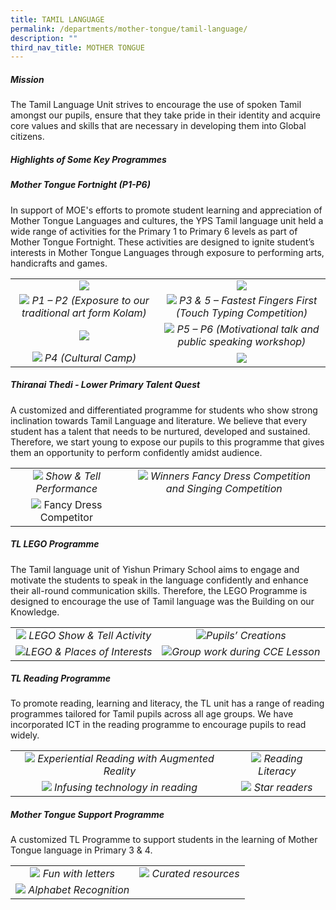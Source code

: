 ```yaml
---
title: TAMIL LANGUAGE
permalink: /departments/mother-tongue/tamil-language/
description: ""
third_nav_title: MOTHER TONGUE
---
```

##### **Mission**
The Tamil Language Unit strives to encourage the use of spoken Tamil amongst our pupils, ensure that they take pride in their identity and acquire core values and skills that are necessary in developing them into Global citizens.

##### **Highlights of Some Key Programmes**
##### **Mother Tongue Fortnight (P1-P6)**
In support of MOE's efforts to promote student learning and appreciation of Mother Tongue Languages and cultures, the YPS Tamil language unit held a wide range of activities for the Primary 1 to Primary 6 levels as part of Mother Tongue Fortnight. These activities are designed to ignite student’s interests in Mother Tongue Languages through exposure to performing arts, handicrafts and games.

|   |   |
|:-:|:-:|
|   ![](/images/Departments/MOTHER%20TONGUE/TAMIL%20LANGUAGE/TL_MTF_1.jpg)  |  ![](/images/Departments/MOTHER%20TONGUE/TAMIL%20LANGUAGE/TL_MTF_2.jpg)   |
|   ![](/images/Departments/MOTHER%20TONGUE/TAMIL%20LANGUAGE/TL_MTF_3.jpg)   *P1 – P2 (Exposure to our traditional art form Kolam)*  |  ![](/images/Departments/MOTHER%20TONGUE/TAMIL%20LANGUAGE/TL_MTF_4.jpg)   *P3 & 5 – Fastest Fingers First (Touch Typing Competition)*    |
|   ![](/images/Departments/MOTHER%20TONGUE/TAMIL%20LANGUAGE/TL_MTF_5.jpg)    |   ![](/images/Departments/MOTHER%20TONGUE/TAMIL%20LANGUAGE/TL_MTF_6.jpg)   *P5 – P6 (Motivational talk and public speaking workshop)*  |
|   ![](/images/Departments/MOTHER%20TONGUE/TAMIL%20LANGUAGE/TL_MTF_7.jpg)   *P4 (Cultural Camp)* |    ![](/images/Departments/MOTHER%20TONGUE/TAMIL%20LANGUAGE/TL_MTF_8.jpg)   |

##### **Thiranai Thedi - Lower Primary Talent Quest**
A customized and differentiated programme for students who show strong inclination towards Tamil Language and literature. We believe that every student has a talent that needs to be nurtured, developed and sustained. Therefore, we start young to expose our pupils to this programme that gives them an opportunity to perform confidently amidst audience.

|   |   |
|:-:|:-:|
|  ![](/images/Departments/MOTHER%20TONGUE/TAMIL%20LANGUAGE/TL_Talent_Quest_1.jpg)  *Show & Tell Performance* |  ![](/images/Departments/MOTHER%20TONGUE/TAMIL%20LANGUAGE/TL_Talent_Quest_2.jpg)    *Winners Fancy Dress Competition and Singing Competition*  |
|  ![](/images/Departments/MOTHER%20TONGUE/TAMIL%20LANGUAGE/TL_Talent_Quest_3.jpg)   Fancy Dress Competitor  |   |

##### **TL LEGO Programme**
The Tamil language unit of Yishun Primary School aims to engage and motivate the students to speak in the language confidently and enhance their all-round communication skills. Therefore, the LEGO Programme is designed to encourage the use of Tamil language was the Building on our Knowledge.

|   |   |
|:-:|:-:|
|![](/images/Departments/MOTHER%20TONGUE/TAMIL%20LANGUAGE/TL_Lego_Prog_1.jpg) *LEGO Show & Tell Activity*  |![](/images/Departments/MOTHER%20TONGUE/TAMIL%20LANGUAGE/TL_Lego_Prog_2.jpg)*Pupils’ Creations* |
|![](/images/Departments/MOTHER%20TONGUE/TAMIL%20LANGUAGE/TL_Lego_Prog_3.jpg)*LEGO & Places of Interests* |![](/images/Departments/MOTHER%20TONGUE/TAMIL%20LANGUAGE/TL_Lego_Prog_4.jpg)*Group work during CCE Lesson* |


##### **TL Reading Programme**
To promote reading, learning and literacy, the TL unit has a range of reading programmes tailored for Tamil pupils across all age groups. We have incorporated ICT in the reading programme to encourage pupils to read widely.

|   |   |
|:-:|:-:|
| ![](/images/Departments/MOTHER%20TONGUE/TAMIL%20LANGUAGE/TL_Reading_Prog_1.jpg) *Experiential Reading with Augmented Reality* |  ![](/images/Departments/MOTHER%20TONGUE/TAMIL%20LANGUAGE/TL_Reading_Prog_2.jpg)   *Reading Literacy*   |
|  ![](/images/Departments/MOTHER%20TONGUE/TAMIL%20LANGUAGE/TL_Reading_Prog_3.jpg)  *Infusing technology in reading* |  ![](/images/Departments/MOTHER%20TONGUE/TAMIL%20LANGUAGE/TL_Reading_Prog_4.png)  *Star readers*  |


##### Mother Tongue Support Programme  
A customized TL Programme to support students in the learning of Mother Tongue language in Primary 3 & 4.

|   |   |
|:-:|:-:|
| ![](/images/Departments/MOTHER%20TONGUE/TAMIL%20LANGUAGE/TL_Support_Prog_1.jpg)  *Fun with letters* |  ![](/images/Departments/MOTHER%20TONGUE/TAMIL%20LANGUAGE/TL_Support_Prog_3.jpg) *Curated resources*  |
|   ![](/images/Departments/MOTHER%20TONGUE/TAMIL%20LANGUAGE/TL_Support_Prog_2%20.jpg) *Alphabet Recognition* |   |